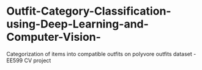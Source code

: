 # Outfit-Category-Classification-using-Deep-Learning-and-Computer-Vision-
Categorization of items into compatible outfits on polyvore outfits dataset - EE599 CV project

